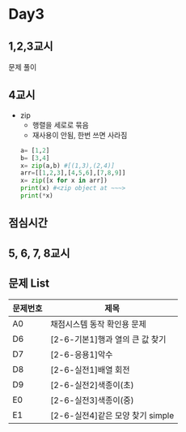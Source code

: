 # Day3

## 1,2,3교시
문제 풀이
## 4교시
- zip
  - 행렬을 세로로 묶음
  - 재사용이 안됨, 한번 쓰면 사라짐
  ```python
  a= [1,2]
  b= [3,4]
  x= zip(a,b) #[(1,3),(2,4)]
  arr=[[1,2,3],[4,5,6],[7,8,9]]
  x= zip([x for x in arr])
  print(x) #<zip object at ~~~>
  print(*x) 
  ```
## 점심시간
## 5, 6, 7, 8교시
## 문제 List
| 문제번호| 제목|
|-------|-------|
|A0|채점시스템 동작 확인용 문제|
|  D6	|[2-6-기본1]행과 열의 큰 값 찾기|
| D7	|[2-6-응용1]악수		|
| D8	|[2-6-실전1]배열 회전|
| D9	|[2-6-실전2]색종이(초)|
| E0	|[2-6-실전3]색종이(중)	|
| E1	|[2-6-실전4]같은 모양 찾기 simple|
